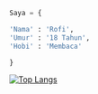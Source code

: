 ```python
Saya = {

'Nama' : 'Rofi',
'Umur' : '18 Tahun',
'Hobi' : 'Membaca'

}
```

[![Top Langs](https://github-readme-stats.vercel.app/api/top-langs/?username=rofid0ank&layout=compact)](https://github.com/rofid0ank/github-readme-stats)
